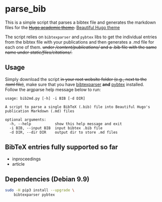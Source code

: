# parse_bib

This is a simple script that parses a bibtex file and generates the markdown
files for the 
~~[Hugo academic theme](https://github.com/gcushen/hugo-academic).~~ 
[Beautiful Hugo theme](https://github.com/halogenica/beautifulhugo/)

The script relies on `bibtexparser` and `pybtex` libs to get the
individual entries from the bibtex file with your publications and then
generates a .md file for each one of them.
~~under */content/publications/* and a .bib file with the same name under *static/files/citations/*.~~

## Usage

Simply download the script 
~~in your root website folder (e.g., next to the .toml file)~~, 
make sure that you have
[bibtexparser](https://github.com/sciunto-org/python-bibtexparser) **and** 
[pybtex](https://pybtex.org/) installed. Follow the argparse help message below
to run:

```
usage: bib2md.py [-h] -i BIB [-d DIR]

A script to parse a single BibTeX (.bib) file into Beautiful Hugo's
publication Markdown (.md) files

optional arguments:
  -h, --help           show this help message and exit
  -i BIB, --input BIB  input bibtex .bib file
  -d DIR, --dir DIR    output dir to store .md files
```

## BibTeX entries fully supported so far
- inproceedings
- article
  
## Dependencies (Debian 9.9)
```bash
sudo -H pip3 install --upgrade \
    bibtexparser pybtex 

```
